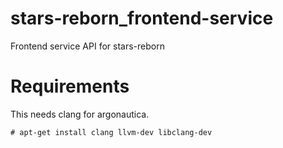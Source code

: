 # stars-reborn_frontend-service

Frontend service API for stars-reborn

# Requirements #

This needs clang for argonautica.

    # apt-get install clang llvm-dev libclang-dev

